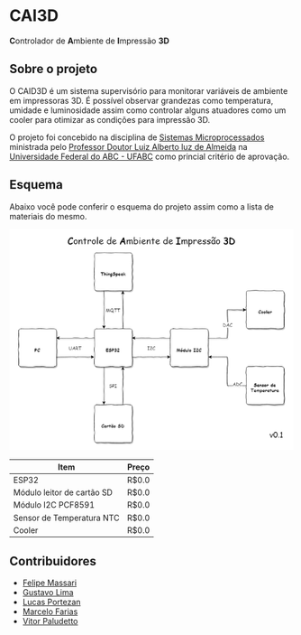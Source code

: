 # CAI3D
**C**ontrolador de **A**mbiente de **I**mpressão **3D**

## Sobre o projeto
O CAID3D é um sistema supervisório para monitorar variáveis de ambiente em impressoras 3D. É possível observar grandezas como temperatura, umidade e luminosidade assim como controlar alguns atuadores como um cooler para otimizar as condições para impressão 3D.

O projeto foi concebido na disciplina de [Sistemas Microprocessados](http://prograd.ufabc.edu.br/cg/2016/OD3_PPC_ENGS_2017_IVextra.pdf) ministrada pelo [Professor Doutor Luiz Alberto luz de Almeida](http://lattes.cnpq.br/5634939832159456) na [Universidade Federal do ABC - UFABC](http://www.ufabc.edu.br/) como princial critério de aprovação.

## Esquema
Abaixo você pode conferir o esquema do projeto assim como a lista de materiais do mesmo.

![Esquema](/resources/CAI3D.png)

| Item                       | Preço  |
| -------------------------- | :-----:|
| ESP32                      | R$0.0 |
| Módulo leitor de cartão SD | R$0.0 |
| Módulo I2C PCF8591         | R$0.0 |
| Sensor de Temperatura NTC  | R$0.0 |
| Cooler                     | R$0.0 |

## Contribuidores
- [Felipe Massari](https://github.com/felipemassari)
- [Gustavo Lima](https://github.com/gustavolimadc)
- [Lucas Portezan](https://github.com/lucasportezan)
- [Marcelo Farias](https://github.com/marcelojrfarias)
- [Vitor Paludetto](https://github.com/vitorpaludetto)

